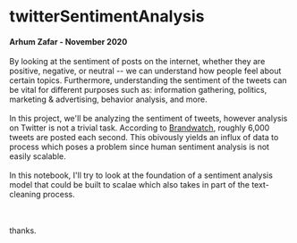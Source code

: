 # twitterSentimentAnalysis

#### Arhum Zafar - November 2020

By looking at the sentiment of posts on the internet, whether they are positive, negative, or neutral -- we can understand how people feel about certain topics. 
Furthermore, understanding the sentiment of the tweets can be vital for different purposes such as: information gathering, politics, marketing & advertising, behavior analysis, and more. 
<br>
<br>
In this project, we'll be analyzing the sentiment of tweets, however analysis on Twitter is not a trivial task. According to 
[Brandwatch](https://www.brandwatch.com/blog/twitter-stats-and-statistics/#:~:text=Twitter%20usage%20statistics,That's%206%2C000%20tweets%20every%20second.),
roughly 6,000 tweets are posted each second. This obivously yields an influx of data to process which poses a problem since human sentiment analysis is not easily scalable.
<br>
<br>
In this notebook, I'll try to look at the foundation of a sentiment analysis model that could be built to scalae which also takes in part of the text-cleaning process. 

<br>
<br>
thanks.


